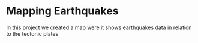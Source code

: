 # Mapping Earthquakes
In this project we created a map were it shows earthquakes data in relation to the tectonic plates
